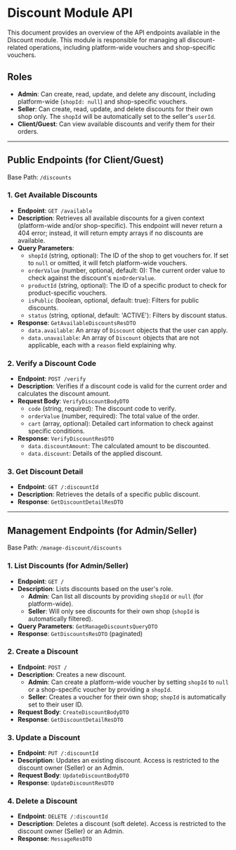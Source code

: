 # Discount Module API

This document provides an overview of the API endpoints available in the Discount module. This module is responsible for managing all discount-related operations, including platform-wide vouchers and shop-specific vouchers.

## Roles

-   **Admin**: Can create, read, update, and delete any discount, including platform-wide (`shopId: null`) and shop-specific vouchers.
-   **Seller**: Can create, read, update, and delete discounts for their own shop only. The `shopId` will be automatically set to the seller's `userId`.
-   **Client/Guest**: Can view available discounts and verify them for their orders.

---

## Public Endpoints (for Client/Guest)

Base Path: `/discounts`

### 1. Get Available Discounts

-   **Endpoint**: `GET /available`
-   **Description**: Retrieves all available discounts for a given context (platform-wide and/or shop-specific). This endpoint will never return a 404 error; instead, it will return empty arrays if no discounts are available.
-   **Query Parameters**:
    -   `shopId` (string, optional): The ID of the shop to get vouchers for. If set to `null` or omitted, it will fetch platform-wide vouchers.
    -   `orderValue` (number, optional, default: 0): The current order value to check against the discount's `minOrderValue`.
    -   `productId` (string, optional): The ID of a specific product to check for product-specific vouchers.
    -   `isPublic` (boolean, optional, default: true): Filters for public discounts.
    -   `status` (string, optional, default: 'ACTIVE'): Filters by discount status.
-   **Response**: `GetAvailableDiscountsResDTO`
    -   `data.available`: An array of `Discount` objects that the user can apply.
    -   `data.unavailable`: An array of `Discount` objects that are not applicable, each with a `reason` field explaining why.

### 2. Verify a Discount Code

-   **Endpoint**: `POST /verify`
-   **Description**: Verifies if a discount code is valid for the current order and calculates the discount amount.
-   **Request Body**: `VerifyDiscountBodyDTO`
    -   `code` (string, required): The discount code to verify.
    -   `orderValue` (number, required): The total value of the order.
    -   `cart` (array, optional): Detailed cart information to check against specific conditions.
-   **Response**: `VerifyDiscountResDTO`
    -   `data.discountAmount`: The calculated amount to be discounted.
    -   `data.discount`: Details of the applied discount.

### 3. Get Discount Detail

-   **Endpoint**: `GET /:discountId`
-   **Description**: Retrieves the details of a specific public discount.
-   **Response**: `GetDiscountDetailResDTO`

---

## Management Endpoints (for Admin/Seller)

Base Path: `/manage-discount/discounts`

### 1. List Discounts (for Admin/Seller)

-   **Endpoint**: `GET /`
-   **Description**: Lists discounts based on the user's role.
    -   **Admin**: Can list all discounts by providing `shopId` or `null` (for platform-wide).
    -   **Seller**: Will only see discounts for their own shop (`shopId` is automatically filtered).
-   **Query Parameters**: `GetManageDiscountsQueryDTO`
-   **Response**: `GetDiscountsResDTO` (paginated)

### 2. Create a Discount

-   **Endpoint**: `POST /`
-   **Description**: Creates a new discount.
    -   **Admin**: Can create a platform-wide voucher by setting `shopId` to `null` or a shop-specific voucher by providing a `shopId`.
    -   **Seller**: Creates a voucher for their own shop; `shopId` is automatically set to their user ID.
-   **Request Body**: `CreateDiscountBodyDTO`
-   **Response**: `GetDiscountDetailResDTO`

### 3. Update a Discount

-   **Endpoint**: `PUT /:discountId`
-   **Description**: Updates an existing discount. Access is restricted to the discount owner (Seller) or an Admin.
-   **Request Body**: `UpdateDiscountBodyDTO`
-   **Response**: `UpdateDiscountResDTO`

### 4. Delete a Discount

-   **Endpoint**: `DELETE /:discountId`
-   **Description**: Deletes a discount (soft delete). Access is restricted to the discount owner (Seller) or an Admin.
-   **Response**: `MessageResDTO`
